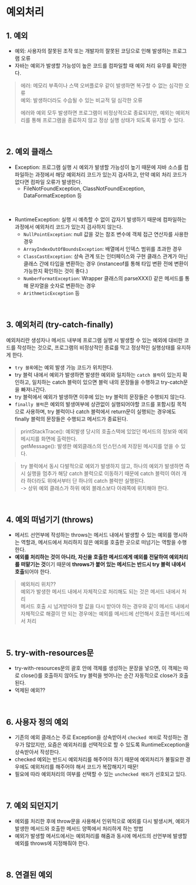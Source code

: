 # 예외처리
## 1. 예외
- 예외: 사용자의 잘못된 조작 또는 개발자의 잘못된 코딩으로 인해 발생하는 프로그램 오류
- 자바는 예외가 발생할 가능성이 높은 코드를 컴파일할 때 예외 처리 유무를 확인한다.

> 에러: 메모리 부족이나 스택 오버플로우 같이 발생하면 복구할 수 없는 심각한 오류<br>
> 예외: 발생하더라도 수습될 수 있는 비교적 덜 심각한 오류
> 
> 에러와 예외 모두 발생하면 프로그램이 비정상적으로 종료되지만, 예외는 예외처리를 통해 프로그램을 종료하지 않고 정상 실행 상태가 되도록 유지할 수 있다.
<br>

## 2. 예외 클래스
- Exception: 프로그램 실행 시 예외가 발생할 가능성이 높기 때문에 자바 소스를 컴파일하는 과정에서 해당 예외처리 코드가 있는지 검사하고, 만약 예외 처리 코드가 없다면 컴파일 오류가 발생한다.
	- FileNotFoundException, ClassNotFoundException, DataFormatException 등
<br>

- RuntimeException: 실행 시 예측할 수 없이 갑자기 발생하기 때문에 컴파일하는 과정에서 예외처리 코드가 있는지 검사하지 않는다.
  - ``NullPointException``: null 값을 갖는 참조 변수에 객체 접근 연산자를 사용한 경우
  - ``ArrayIndexOutOfBoundsException``: 배열에서 인덱스 범위를 초과한 경우
  - ``ClassCastException``: 상속 관계 또는 인터페이스와 구현 클래스 관계가 아닌 클래스 간에 타입을 변환하는 경우 (instanceof를 통해 타입 변환 전에 변환이 가능한지 확인하는 것이 좋다.)
  - ``NumberFormatException``: Wrapper 클래스의 parseXXX() 같은 메서드를 통해 문자열을 숫자로 변환하는 경우
  - ``ArithmeticException`` 등
<br>

## 3. 예외처리 (try-catch-finally)
예외처리란 생성자나 메서드 내부에 프로그램 실행 시 발생할 수 있는 예외에 대비한 코드를 작성하는 것으로, 프로그램의 비정상적인 종료를 막고 정상적인 실행상태를 유지하게 한다.
<br>

- ``try 블록``에는 예외 발생 가능 코드가 위치한다.
- try 블럭 내에서 예외가 발생하면 발생한 예외와 일치하는 ``catch 블럭``이 있는지 확인하고, 일치하는 catch 블럭이 있으면 블럭 내의 문장들을 수행하고 try-catch문을 빠져나간다.
- try 블럭에서 예외가 발생하면 이후에 있는 try 블럭의 문장들은 수행되지 않는다.
- ``finally 블럭``은 예외의 발생여부에 상관없이 실행되어야할 코드를 포함시킬 목적으로 사용하며, try 블럭이나 catch 블럭에서 return문이 실행되는 경우에도 finally 블럭의 문장들은 수행되고 메서드가 종료된다.

> printStackTrace(): 예외발생 당시의 호출스택에 있었던 메서드의 정보와 예외 메시지를 화면에 출력한다.<br>
> getMessage(): 발생한 예외클래스의 인스턴스에 저장된 메시지를 얻을 수 있다.

> try 블럭에서 동시 다발적으로 예외가 발생하지 않고, 하나의 예외가 발생하면 즉시 실행을 멈추가 해당 catch 블럭으로 이동하기 때문에 catch 블럭이 여러 개라 하더라도 위에서부터 단 하나의 catch 블럭만 실행된다.<br>
> ->  상위 예외 클래스가 하위 예외 블래스보다 아래쪽에 위치해야 한다.
<br>

## 4. 예외 떠넘기기 (throws)
- 메서드 선언부에 작성하는 throws는 메서드 내에서 발생할 수 있는 예외를 명시하는 역할과, 메서드에서 처리하지 않은 예외를 호출한 곳으로 떠넘기는 역할을 수행한다.
- **예외를 처리하는 것이 아니라, 자신을 호출한 메서드에게 예외를 전달하여 예외처리를 떠맡기는 것**이기 때문에 **throws가 붙어 있는 메서드는 반드시 try 블럭 내에서 호출**되어야 한다.

> 예외처리 위치??<br>
> 예외가 발생한 메서드 내에서 자체적으로 처리해도 되는 것은 메서드 내에서 처리<br>
> 메서드 호출 시 넘겨받아야 할 값을 다시 받아야 하는 경우와 같이 메서드 내에서 자체적으로 해결이 안 되는 경우에는 예외를 메서드에 선언해서 호출한 메서드에서 처리
<br>

## 5. try-with-resources문
-  try-with-resources문의 괄호 안에 객체를 생성하는 문장을 넣으면, 이 객체는 따로 close()를 호출하지 않아도 try 블럭을 벗어나는 순간 자동적으로 close가 호출된다.
- 억제된 예외??
<br>

## 6. 사용자 정의 예외
- 기존의 예외 클래스는 주로 Exception을 상속받아서 ``checked 예외``로 작성하는 경우가 많았지만, 요즘은 예외처리를 선택적으로 할 수 있도록 RuntimeException을 상속받아서 작성한다.
- checked 예외는 반드시 예외처리를 해주어야 하기 때문에 예외처리가 불필요한 경우에도 예외처리를 해주어야 해서 코드가 복잡해지기 때문!
- 필요에 따라 예외처리의 여부를 선택할 수 있는 ``unchecked 예외``가 선호되고 있다.
<br>

## 7. 예외 되던지기
- 예외를 처리한 후에 throw문을 사용해서 인위적으로 예외를 다시 발생시켜, 예외가 발생한 메서드와 호출한 메서드 양쪽에서 처리하게 하는 방법
- 예외가 발생할 메서드에서는 예외처리를 해줌과 동시에 메서드의 선언부에 발생할 예외를 throws에 지정해줘야 한다.
<br>

## 8. 연결된 예외
